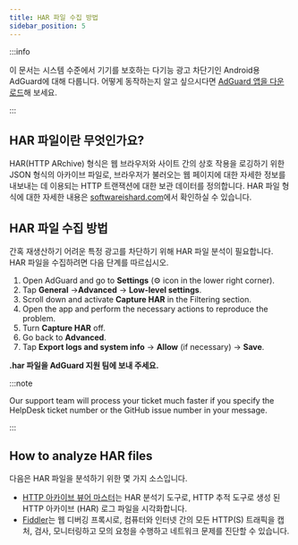 ```yaml
---
title: HAR 파일 수집 방법
sidebar_position: 5
---
```


:::info

이 문서는 시스템 수준에서 기기를 보호하는 다기능 광고 차단기인 Android용 AdGuard에 대해 다룹니다. 어떻게 동작하는지 알고 싶으시다면 [AdGuard 앱을 다운로드](https://adguard.com/download.html?auto=true)해 보세요.

:::

## HAR 파일이란 무엇인가요?

HAR(HTTP ARchive) 형식은 웹 브라우저와 사이트 간의 상호 작용을 로깅하기 위한 JSON 형식의 아카이브 파일로, 브라우저가 불러오는 웹 페이지에 대한 자세한 정보를 내보내는 데 이용되는 HTTP 트랜잭션에 대한 보관 데이터를 정의합니다. HAR 파일 형식에 대한 자세한 내용은 [softwareishard.com](http://www.softwareishard.com/blog/har-12-spec/)에서 확인하실 수 있습니다.

## HAR 파일 수집 방법

간혹 재생산하기 어려운 특정 광고를 차단하기 위해 HAR 파일 분석이 필요합니다. HAR 파일을 수집하려면 다음 단계를 따르십시오.

1. Open AdGuard and go to **Settings** (⚙ icon in the lower right corner).
2. Tap **General** →**Advanced** → **Low-level settings**.
3. Scroll down and activate **Capture HAR** in the Filtering section.
4. Open the app and perform the necessary actions to reproduce the problem.
5. Turn **Capture HAR** off.
6. Go back to **Advanced**.
7. Tap **Export logs and system info** → **Allow** (if necessary) → **Save**.

**.har 파일을 AdGuard 지원 팀에 보내 주세요.**

:::note

Our support team will process your ticket much faster if you specify the HelpDesk ticket number or the GitHub issue number in your message.

:::

## How to analyze HAR files

다음은 HAR 파일을 분석하기 위한 몇 가지 소스입니다.

- [HTTP 아카이브 뷰어 마스터](https://gitgrimbo.github.io/harviewer/master/)는 HAR 분석기 도구로, HTTP 추적 도구로 생성 된 HTTP 아카이브 (HAR) 로그 파일을 시각화합니다.
- [Fiddler](https://www.telerik.com/fiddler)는 웹 디버깅 프록시로, 컴퓨터와 인터넷 간의 모든 HTTP(S) 트래픽을 캡처, 검사, 모니터링하고 모의 요청을 수행하고 네트워크 문제를 진단할 수 있습니다.
